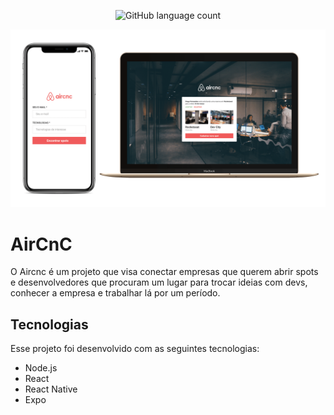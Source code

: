 <p align="center">
  <img alt="GitHub language count" src="https://github.com/LucasGabryellll/OmniStack09-AirCnC/commit/b4c925358f3bace2ed44629bdd6a62012315efcb">

![](https://github.com/LucasGabryellll/OmniStack09-AirCnC/blob/master/aircnc-git.png)

# AirCnC
O Aircnc é um projeto que visa conectar empresas que querem abrir spots e desenvolvedores que procuram um lugar para trocar ideias com devs, conhecer a empresa e trabalhar lá por um período.

## Tecnologias
Esse projeto foi desenvolvido com as seguintes tecnologias:
- Node.js
- React
- React Native
- Expo
